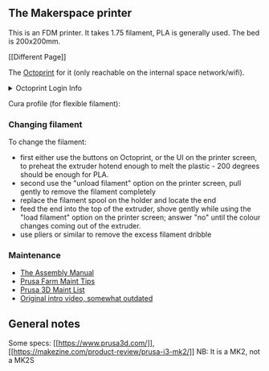 ## The Makerspace printer

This is an FDM printer. It takes 1.75 filament, PLA is generally used. The bed is 200x200mm.

[[Different Page]]

The [Octoprint](http://192.168.1.11/) for it (only reachable on the internal space network/wifi).
<details><summary>Octoprint Login Info</summary>
<p>

```
Login: makerspace
Password: makenow
```

</p>
</details>


Cura profile (for flexible filament): 

### Changing filament

To change the filament:
- first either use the buttons on Octoprint, or the UI on the printer screen, to preheat the extruder hotend enough to melt the plastic - 200 degrees should be enough for PLA.
- second use the "unload filament" option on the printer screen, pull gently to remove the filament completely
- replace the filament spool on the holder and locate the end
- feed the end into the top of the extruder, shove gently while using the "load filament" option on the printer screen; answer "no" until the colour changes coming out of the extruder.
- use pliers or similar to remove the excess filament dribble

### Maintenance

* [The Assembly Manual](https://manual.prusa3d.com/c/Original_Prusa_i3_MK2S_kit_assembly)
* [Prusa Farm Maint Tips](https://blog.prusaprinters.org/top-6-tips-original-prusa-i3-3d-printer-maintenance/)
* [Prusa 3D Maint List](https://help.prusa3d.com/article/sVQHD6vtfm-bearings-maintenance)
* [Original intro video, somewhat outdated](https://www.youtube.com/watch?v=JqH41K2vq0g)

## General notes

Some specs: [[https://www.prusa3d.com/]], [[https://makezine.com/product-review/prusa-i3-mk2/]] NB: It is a MK2, not a MK2S
